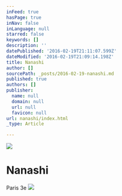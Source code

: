 ```yaml
---
inFeed: true
hasPage: true
inNav: false
inLanguage: null
starred: false
keywords: []
description: ''
datePublished: '2016-02-19T21:11:07.599Z'
dateModified: '2016-02-19T21:09:14.198Z'
title: Nanashi
author: []
sourcePath: _posts/2016-02-19-nanashi.md
published: true
authors: []
publisher:
  name: null
  domain: null
  url: null
  favicon: null
url: nanashi/index.html
_type: Article

---
```

![](https://the-grid-user-content.s3-us-west-2.amazonaws.com/b9010e38-ed9c-4677-a5f1-6ce59c6bb203.jpg)

# Nanashi

Paris 3e
![](https://the-grid-user-content.s3-us-west-2.amazonaws.com/a37f9fde-565d-462c-abc9-325088ae656c.jpg)